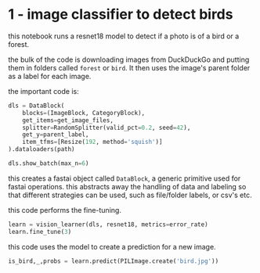 # 1 - image classifier to detect birds
this notebook runs a resnet18 model to detect if a photo is of a bird or a forest.
  
the bulk of the code is downloading images from DuckDuckGo and putting them in folders called `forest` or `bird`. It then
uses the image's parent folder as a label for each image. 
  
the important code is: 
```python
dls = DataBlock(
    blocks=(ImageBlock, CategoryBlock), 
    get_items=get_image_files, 
    splitter=RandomSplitter(valid_pct=0.2, seed=42),
    get_y=parent_label,
    item_tfms=[Resize(192, method='squish')]
).dataloaders(path)

dls.show_batch(max_n=6)
```
this creates a fastai object called `DataBlock`, a generic primitive used for fastai operations. this abstracts
away the handling of data and labeling so that different strategies can be used, such as file/folder labels, or csv's etc.
  
this code performs the fine-tuning.
```python
learn = vision_learner(dls, resnet18, metrics=error_rate)
learn.fine_tune(3)
```
  
this code uses the model to create a prediction for a new image.
```python
is_bird,_,probs = learn.predict(PILImage.create('bird.jpg'))
```


  
